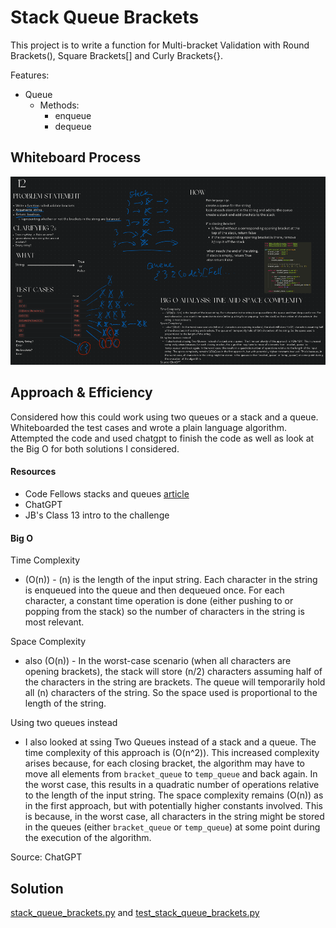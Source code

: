 # Stack Queue Brackets
This project is to write a function for Multi-bracket Validation with Round Brackets(), Square Brackets[] and
Curly Brackets{}.

Features:
- Queue
  - Methods:
    - enqueue
    - dequeue


## Whiteboard Process

![Whiteboard](/python/docs/stack_queue_brackets/codechal-13.png)

## Approach & Efficiency

Considered how this could work using two queues or a stack and a queue. Whiteboarded the test cases and wrote a plain language algorithm. Attempted the code and used chatgpt to finish the code as well as look at the Big O for both solutions I considered.

#### Resources
- Code Fellows stacks and queues [article](https://codefellows.github.io/common_curriculum/data_structures_and_algorithms/Code_401/class-10/resources/stacks_and_queues.html)
- ChatGPT
- JB's Class 13 intro to the challenge

#### Big O

Time Complexity
- \(O(n)\) - \(n\) is the length of the input string. Each character in the string is enqueued into the queue and then dequeued once. For each character, a constant time operation is done (either pushing to or popping from the stack) so the number of characters in the string is most relevant.

Space Complexity
- also \(O(n)\) - In the worst-case scenario (when all characters are opening brackets), the stack will store \(n/2\) characters assuming half of the characters in the string are brackets. The queue will temporarily hold all \(n\) characters of the string. So the space used is proportional to the length of the string.

Using two queues instead
- I also looked at ssing Two Queues instead of a stack and a queue. The time complexity of this approach is \(O(n^2)\). This increased complexity arises because, for each closing bracket, the algorithm may have to move all elements from `bracket_queue` to `temp_queue` and back again. In the worst case, this results in a quadratic number of operations relative to the length of the input string. The space complexity remains \(O(n)\) as in the first approach, but with potentially higher constants involved. This is because, in the worst case, all characters in the string might be stored in the queues (either `bracket_queue` or `temp_queue`) at some point during the execution of the algorithm.

Source: ChatGPT


## Solution

[stack_queue_brackets.py](/python/code_challenges/stack_queue_brackets.py)
and [test_stack_queue_brackets.py](/python/tests/code_challenges/test_stack_queue_brackets.py)
